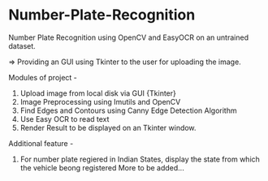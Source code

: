 # Number-Plate-Recognition
Number Plate Recognition using OpenCV and EasyOCR on an untrained dataset. 

=> Providing an GUI using Tkinter to the user for uploading the image. 

Modules of project - 

1. Upload image from local disk via GUI {Tkinter}
2. Image Preprocessing using Imutils and OpenCV
3. Find Edges and Contours using Canny Edge Detection Algorithm
4. Use Easy OCR to read text
5. Render Result to be displayed on an Tkinter window.

Additional feature - 

1. For number plate regiered in Indian States, display the state from which the vehicle beong registered
More to be added...
